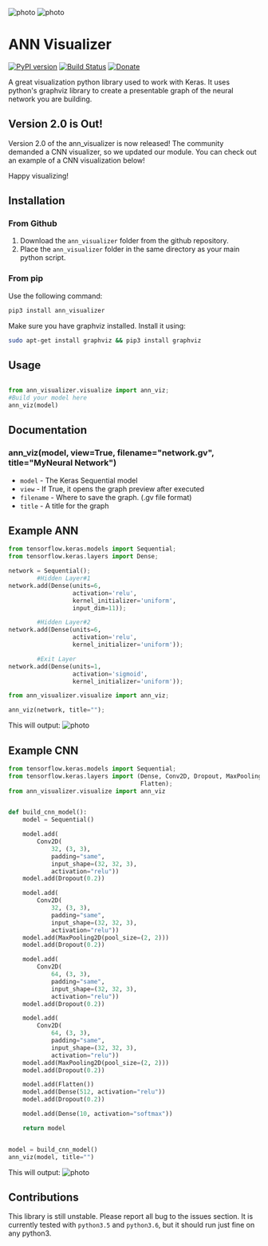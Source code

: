 ![photo](https://i.imgur.com/DrZJOzy.png)
![photo](https://i.imgur.com/EHIoNoR.png)

# ANN Visualizer
[![PyPI version](https://badge.fury.io/py/ann_visualizer.svg)](https://badge.fury.io/py/ann_visualizer) [![Build Status](https://travis-ci.org/Prodicode/ann-visualizer.svg?branch=master)](https://travis-ci.org/Prodicode/ann-visualizer) [![Donate](https://liberapay.com/assets/widgets/donate.svg)](https://liberapay.com/Prodicode/donate)

A great visualization python library used to work with Keras. It uses python's graphviz library to create a presentable graph of the neural network you are building.

## Version 2.0 is Out!

Version 2.0 of the ann_visualizer is now released! The community demanded a CNN visualizer, so we updated our module. You can check out an example of a CNN visualization below!

Happy visualizing!

## Installation
### From Github
1. Download the `ann_visualizer` folder from the github repository.
2. Place the `ann_visualizer` folder in the same directory as your main python script.

### From pip
Use the following command:

```bash
pip3 install ann_visualizer
```

Make sure you have graphviz installed. Install it using:

```bash
sudo apt-get install graphviz && pip3 install graphviz
```

## Usage

```python

from ann_visualizer.visualize import ann_viz;
#Build your model here
ann_viz(model)
```

## Documentation

### ann_viz(model, view=True, filename="network.gv", title="MyNeural Network")
* `model` - The Keras Sequential model
* `view` - If True, it opens the graph preview after executed
* `filename` - Where to save the graph. (.gv file format)
* `title` - A title for the graph

## Example ANN
```python
from tensorflow.keras.models import Sequential;
from tensorflow.keras.layers import Dense;

network = Sequential();
        #Hidden Layer#1
network.add(Dense(units=6,
                  activation='relu',
                  kernel_initializer='uniform',
                  input_dim=11));

        #Hidden Layer#2
network.add(Dense(units=6,
                  activation='relu',
                  kernel_initializer='uniform'));

        #Exit Layer
network.add(Dense(units=1,
                  activation='sigmoid',
                  kernel_initializer='uniform'));

from ann_visualizer.visualize import ann_viz;

ann_viz(network, title="");
```

This will output:
![photo](https://i.imgur.com/ngThGlk.png)

## Example CNN
```python
from tensorflow.keras.models import Sequential;
from tensorflow.keras.layers import (Dense, Conv2D, Dropout, MaxPooling2D,
                                     Flatten);
from ann_visualizer.visualize import ann_viz


def build_cnn_model():
    model = Sequential()

    model.add(
        Conv2D(
            32, (3, 3),
            padding="same",
            input_shape=(32, 32, 3),
            activation="relu"))
    model.add(Dropout(0.2))

    model.add(
        Conv2D(
            32, (3, 3),
            padding="same",
            input_shape=(32, 32, 3),
            activation="relu"))
    model.add(MaxPooling2D(pool_size=(2, 2)))
    model.add(Dropout(0.2))

    model.add(
        Conv2D(
            64, (3, 3),
            padding="same",
            input_shape=(32, 32, 3),
            activation="relu"))
    model.add(Dropout(0.2))

    model.add(
        Conv2D(
            64, (3, 3),
            padding="same",
            input_shape=(32, 32, 3),
            activation="relu"))
    model.add(MaxPooling2D(pool_size=(2, 2)))
    model.add(Dropout(0.2))

    model.add(Flatten())
    model.add(Dense(512, activation="relu"))
    model.add(Dropout(0.2))

    model.add(Dense(10, activation="softmax"))

    return model


model = build_cnn_model()
ann_viz(model, title="")
```

This will output:
![photo](https://i.imgur.com/v3QpACl.png)

## Contributions
This library is still unstable. Please report all bug to the issues section. It is currently tested with `python3.5` and `python3.6`, but it should run just fine on any python3.
